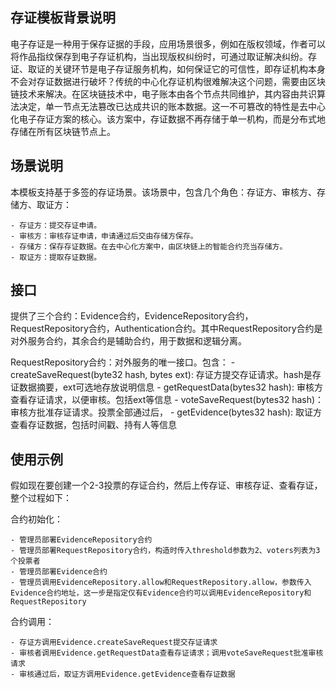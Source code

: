 ﻿## 存证模板背景说明

电子存证是一种用于保存证据的手段，应用场景很多，例如在版权领域，作者可以将作品指纹保存到电子存证机构，当出现版权纠纷时，可通过取证解决纠纷。存证、取证的关键环节是电子存证服务机构，如何保证它的可信性，即存证机构本身不会对存证数据进行破坏？传统的中心化存证机构很难解决这个问题，需要由区块链技术来解决。在区块链技术中，电子账本由各个节点共同维护，其内容由共识算法决定，单一节点无法篡改已达成共识的账本数据。这一不可篡改的特性是去中心化电子存证方案的核心。该方案中，存证数据不再存储于单一机构，而是分布式地存储在所有区块链节点上。

## 场景说明

本模板支持基于多签的存证场景。该场景中，包含几个角色：存证方、审核方、存储方、取证方：

    - 存证方：提交存证申请。
    - 审核方：审核存证申请，申请通过后交由存储方保存。
    - 存储方：保存存证数据。在去中心化方案中，由区块链上的智能合约充当存储方。
    - 取证方：提取存证数据。

## 接口

提供了三个合约：Evidence合约，EvidenceRepository合约，RequestRepository合约，Authentication合约。其中RequestRepository合约是对外服务合约，其余合约是辅助合约，用于数据和逻辑分离。

RequestRepository合约：对外服务的唯一接口。包含：
    - createSaveRequest(byte32 hash, bytes ext): 存证方提交存证请求。hash是存证数据摘要，ext可选地存放说明信息
    - getRequestData(bytes32 hash): 审核方查看存证请求，以便审核。包括ext等信息
    - voteSaveRequest(bytes32 hash)：审核方批准存证请求。投票全部通过后，
    - getEvidence(bytes32 hash): 取证方查看存证数据，包括时间戳、持有人等信息

## 使用示例

假如现在要创建一个2-3投票的存证合约，然后上传存证、审核存证、查看存证，整个过程如下：

合约初始化：

    - 管理员部署EvidenceRepository合约
    - 管理员部署RequestRepository合约，构造时传入threshold参数为2、voters列表为3个投票者
    - 管理员部署Evidence合约
    - 管理员调用EvidenceRepository.allow和RequestRepository.allow，参数传入Evidence合约地址，这一步是指定仅有Evidence合约可以调用EvidenceRepository和RequestRepository
    
合约调用：

    - 存证方调用Evidence.createSaveRequest提交存证请求
    - 审核者调用Evidence.getRequestData查看存证请求；调用voteSaveRequest批准审核请求
    - 审核通过后，取证方调用Evidence.getEvidence查看存证数据






